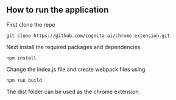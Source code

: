 ## How to run the application

First clone the repo

```
git clone https://github.com/cognita-ai/chrome-extension.git
```

Next install the required packages and dependencies

```
npm install
```

Change the index.js file and create webpack files using 

```
npm run build
```

The dist folder can be used as the chrome extension.